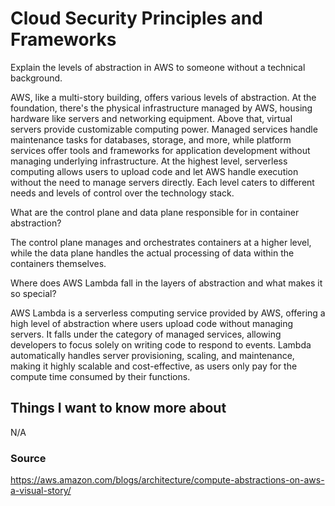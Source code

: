 # Cloud Security Principles and Frameworks

Explain the levels of abstraction in AWS to someone without a technical background.

AWS, like a multi-story building, offers various levels of abstraction. At the foundation, there's the physical infrastructure managed by AWS, housing hardware like servers and networking equipment. Above that, virtual servers provide customizable computing power. Managed services handle maintenance tasks for databases, storage, and more, while platform services offer tools and frameworks for application development without managing underlying infrastructure. At the highest level, serverless computing allows users to upload code and let AWS handle execution without the need to manage servers directly. Each level caters to different needs and levels of control over the technology stack.

What are the control plane and data plane responsible for in container abstraction?

The control plane manages and orchestrates containers at a higher level, while the data plane handles the actual processing of data within the containers themselves.

Where does AWS Lambda fall in the layers of abstraction and what makes it so special?

AWS Lambda is a serverless computing service provided by AWS, offering a high level of abstraction where users upload code without managing servers. It falls under the category of managed services, allowing developers to focus solely on writing code to respond to events. Lambda automatically handles server provisioning, scaling, and maintenance, making it highly scalable and cost-effective, as users only pay for the compute time consumed by their functions.

## Things I want to know more about

N/A

### Source

https://aws.amazon.com/blogs/architecture/compute-abstractions-on-aws-a-visual-story/

